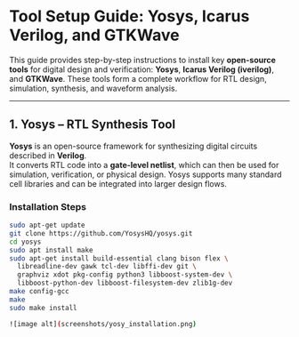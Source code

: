 # Tool Setup Guide: Yosys, Icarus Verilog, and GTKWave

This guide provides step-by-step instructions to install key **open-source tools** for digital design and verification: **Yosys**, **Icarus Verilog (iverilog)**, and **GTKWave**. These tools form a complete workflow for RTL design, simulation, synthesis, and waveform analysis.

---

## 1. Yosys – RTL Synthesis Tool

**Yosys** is an open-source framework for synthesizing digital circuits described in **Verilog**.  
It converts RTL code into a **gate-level netlist**, which can then be used for simulation, verification, or physical design. Yosys supports many standard cell libraries and can be integrated into larger design flows.

### Installation Steps

```bash
sudo apt-get update
git clone https://github.com/YosysHQ/yosys.git
cd yosys
sudo apt install make
sudo apt-get install build-essential clang bison flex \
  libreadline-dev gawk tcl-dev libffi-dev git \
  graphviz xdot pkg-config python3 libboost-system-dev \
  libboost-python-dev libboost-filesystem-dev zlib1g-dev
make config-gcc
make
sudo make install

![image alt](screenshots/yosy_installation.png)
